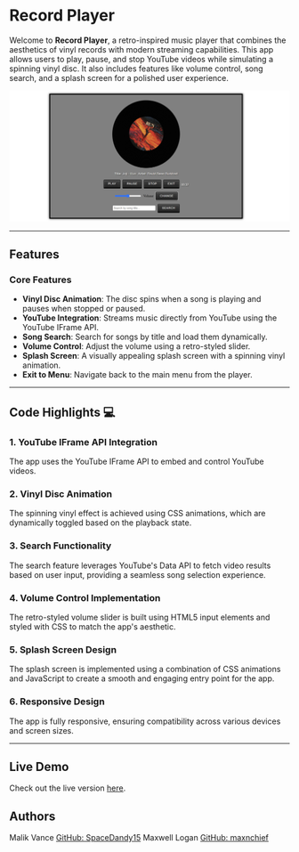 # Record Player 

Welcome to **Record Player**, a retro-inspired music player that combines the aesthetics of vinyl records with modern streaming capabilities. This app allows users to play, pause, and stop YouTube videos while simulating a spinning vinyl disc. It also includes features like volume control, song search, and a splash screen for a polished user experience.


![screenshot](images/Screenshot%202025-04-22%20220831.png)

---

## Features 

###  **Core Features**
- **Vinyl Disc Animation**: The disc spins when a song is playing and pauses when stopped or paused.
- **YouTube Integration**: Streams music directly from YouTube using the YouTube IFrame API.
- **Song Search**: Search for songs by title and load them dynamically.
- **Volume Control**: Adjust the volume using a retro-styled slider.
- **Splash Screen**: A visually appealing splash screen with a spinning vinyl animation.
- **Exit to Menu**: Navigate back to the main menu from the player.

---
## Code Highlights 💻

### 1. **YouTube IFrame API Integration**
The app uses the YouTube IFrame API to embed and control YouTube videos.

### 2. **Vinyl Disc Animation**
The spinning vinyl effect is achieved using CSS animations, which are dynamically toggled based on the playback state.

### 3. **Search Functionality**
The search feature leverages YouTube's Data API to fetch video results based on user input, providing a seamless song selection experience.

### 4. **Volume Control Implementation**
The retro-styled volume slider is built using HTML5 input elements and styled with CSS to match the app's aesthetic.

### 5. **Splash Screen Design**
The splash screen is implemented using a combination of CSS animations and JavaScript to create a smooth and engaging entry point for the app.

### 6. **Responsive Design**
The app is fully responsive, ensuring compatibility across various devices and screen sizes.

---

## Live Demo 

Check out the live version [here](https://maxnchief.github.io/dj-turntable/).

## Authors 

Malik Vance [GitHub: SpaceDandy15](https://github.com/SpaceDandy15)
Maxwell Logan [GitHub: maxnchief](https://github.com/maxnchief)


